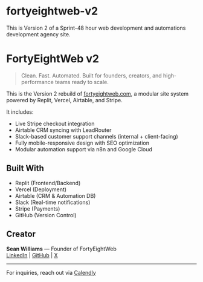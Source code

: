 # fortyeightweb-v2
This is Version 2 of a Sprint-48 hour web development and automations development agency site. 
# FortyEightWeb v2

> Clean. Fast. Automated. Built for founders, creators, and high-performance teams ready to scale.

This is the Version 2 rebuild of [fortyeightweb.com](https://fortyeightweb.com), a modular site system powered by Replit, Vercel, Airtable, and Stripe. 

It includes:
- Live Stripe checkout integration
- Airtable CRM syncing with LeadRouter
- Slack-based customer support channels (internal + client-facing)
- Fully mobile-responsive design with SEO optimization
- Modular automation support via n8n and Google Cloud

## Built With
- Replit (Frontend/Backend)
- Vercel (Deployment)
- Airtable (CRM & Automation DB)
- Slack (Real-time notifications)
- Stripe (Payments)
- GitHub (Version Control)

## Creator
**Sean Williams** — Founder of FortyEightWeb  
[LinkedIn](https://linkedin.com/in/seanwilliams48) | [GitHub](https://github.com/UnfoldedProject) | [X](https://x.com/FortyEightWeb)

---

For inquiries, reach out via [Calendly](https://calendly.com/unfoldedproject/seanwilliams-services-auryon)
